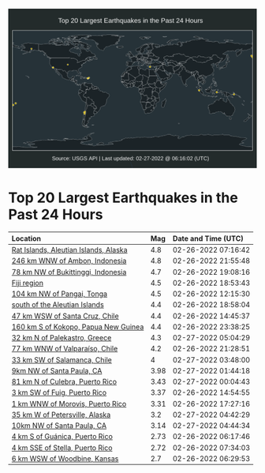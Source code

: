 ![Map](./map.png)

# Top 20 Largest Earthquakes in the Past 24 Hours

| Location | Mag | Date and Time (UTC) |
|:---|:---|:---|
| [Rat Islands, Aleutian Islands, Alaska](https://earthquake.usgs.gov/earthquakes/eventpage/us6000h0bg) | 4.8 | 02-26-2022 07:16:42 |
| [246 km WNW of Ambon, Indonesia](https://earthquake.usgs.gov/earthquakes/eventpage/us6000h0eu) | 4.8 | 02-26-2022 21:55:48 |
| [78 km NW of Bukittinggi, Indonesia](https://earthquake.usgs.gov/earthquakes/eventpage/us6000h0e9) | 4.7 | 02-26-2022 19:08:16 |
| [Fiji region](https://earthquake.usgs.gov/earthquakes/eventpage/us6000h0e3) | 4.5 | 02-26-2022 18:53:43 |
| [104 km NW of Pangai, Tonga](https://earthquake.usgs.gov/earthquakes/eventpage/us6000h0ch) | 4.5 | 02-26-2022 12:15:30 |
| [south of the Aleutian Islands](https://earthquake.usgs.gov/earthquakes/eventpage/us6000h0e4) | 4.4 | 02-26-2022 18:58:04 |
| [47 km WSW of Santa Cruz, Chile](https://earthquake.usgs.gov/earthquakes/eventpage/us6000h0d1) | 4.4 | 02-26-2022 14:45:37 |
| [160 km S of Kokopo, Papua New Guinea](https://earthquake.usgs.gov/earthquakes/eventpage/us6000h0ft) | 4.4 | 02-26-2022 23:38:25 |
| [32 km N of Palekastro, Greece](https://earthquake.usgs.gov/earthquakes/eventpage/us6000h0gf) | 4.3 | 02-27-2022 05:04:29 |
| [77 km WNW of Valparaíso, Chile](https://earthquake.usgs.gov/earthquakes/eventpage/us6000h0el) | 4.2 | 02-26-2022 21:28:51 |
| [33 km SW of Salamanca, Chile](https://earthquake.usgs.gov/earthquakes/eventpage/us6000h0fz) | 4 | 02-27-2022 03:48:00 |
| [9km NW of Santa Paula, CA](https://earthquake.usgs.gov/earthquakes/eventpage/ci40194736) | 3.98 | 02-27-2022 01:44:18 |
| [81 km N of Culebra, Puerto Rico](https://earthquake.usgs.gov/earthquakes/eventpage/pr71337693) | 3.43 | 02-27-2022 00:04:43 |
| [3 km SW of Fuig, Puerto Rico](https://earthquake.usgs.gov/earthquakes/eventpage/pr2022057001) | 3.37 | 02-26-2022 14:54:55 |
| [1 km WNW of Morovis, Puerto Rico](https://earthquake.usgs.gov/earthquakes/eventpage/pr2022057002) | 3.31 | 02-26-2022 17:27:16 |
| [35 km W of Petersville, Alaska](https://earthquake.usgs.gov/earthquakes/eventpage/ak0222nzsxeq) | 3.2 | 02-27-2022 04:42:29 |
| [10km NW of Santa Paula, CA](https://earthquake.usgs.gov/earthquakes/eventpage/ci40194848) | 3.14 | 02-27-2022 04:44:34 |
| [4 km S of Guánica, Puerto Rico](https://earthquake.usgs.gov/earthquakes/eventpage/pr71337373) | 2.73 | 02-26-2022 06:17:46 |
| [4 km SSE of Stella, Puerto Rico](https://earthquake.usgs.gov/earthquakes/eventpage/pr71337383) | 2.72 | 02-26-2022 07:34:03 |
| [6 km WSW of Woodbine, Kansas](https://earthquake.usgs.gov/earthquakes/eventpage/us6000h0b7) | 2.7 | 02-26-2022 06:29:53 |
